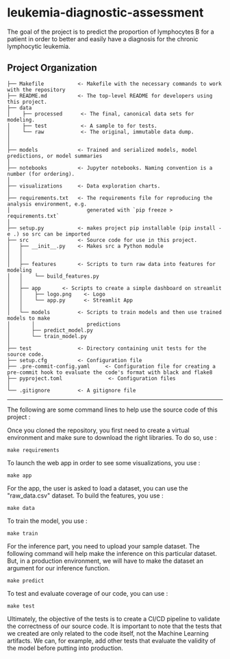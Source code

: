 leukemia-diagnostic-assessment
==============================

The goal of the project is to predict the proportion of lymphocytes B for a patient in order to better and easily have a diagnosis for the chronic lymphocytic leukemia.

Project Organization
------------

    ├── Makefile           <- Makefile with the necessary commands to work with the repository
    ├── README.md          <- The top-level README for developers using this project.
    ├── data
    │    ├── processed      <- The final, canonical data sets for modeling.
    │    ├── test           <- A sample to for tests.
    │    └── raw            <- The original, immutable data dump.
    │
    │
    ├── models             <- Trained and serialized models, model predictions, or model summaries
    │
    ├── notebooks          <- Jupyter notebooks. Naming convention is a number (for ordering).
    │
    ├── visualizations     <- Data exploration charts.
    │
    ├── requirements.txt   <- The requirements file for reproducing the analysis environment, e.g.
    │                         generated with `pip freeze > requirements.txt`
    │
    ├── setup.py           <- makes project pip installable (pip install -e .) so src can be imported
    ├── src                <- Source code for use in this project.
    │   ├── __init__.py    <- Makes src a Python module
    │   │
    │   │
    │   ├── features       <- Scripts to turn raw data into features for modeling
    │   │    └── build_features.py
    │   │
    │   ├── app       <- Scripts to create a simple dashboard on streamlit
    │   │    ├── logo.png    <- Logo
    │   │    └── app.py      <- Streamlit App
    │   │
    │   └── models         <- Scripts to train models and then use trained models to make
    │       │                 predictions
    │       ├── predict_model.py
    │       └── train_model.py 
    │ 
    ├── test               <- Directory containing unit tests for the source code.
    ├── setup.cfg          <- Configuration file
    ├── .pre-commit-config.yaml     <- Configuration file for creating a pre-commit hook to evaluate the code's format with black and flake8
    ├── pyproject.toml               <- Configuration files
    │
    └── .gitignore         <- A gitignore file

--------

The following are some command lines to help use the source code of this project : 

Once you cloned the repository, you first need to create a virtual environment and make sure to download the right libraries. To do so, use :
```
make requirements
```
To launch the web app in order to see some visualizations, you use : 
```
make app
```
For the app, the user is asked to load a dataset, you can use the "raw_data.csv" dataset.
To build the features, you use :
```
make data
```
To train the model, you use :
```
make train
```
For the inference part, you need to upload your sample dataset. The following command will help make the inference on this particular dataset. 
But, in a production environment, we will have to make the dataset an argument for our inference function. 
```
make predict
```
To test and evaluate coverage of our code, you can use :
```
make test
```
Ultimately, the objective of the tests is to create a CI/CD pipeline to validate the correctness of our source code. It is important to note that the tests 
that we created are only related to the code itself, not the Machine Learning artifacts. 
We can, for example, add other tests that evaluate the validity of the model before putting into production. 
